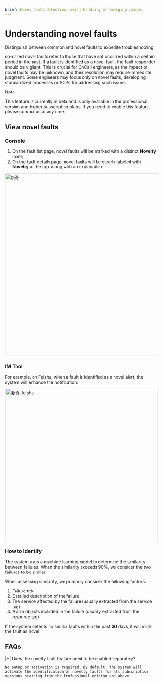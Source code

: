 ```yaml
---
brief: Novel fault detection, swift handling of emerging issues
---
```


# Understanding novel faults

Distinguish between common and novel faults to expedite troubleshooting

so-called novel faults refer to those that have not occurred within a certain period in the past. If a fault is identified as a novel fault, the fault responder should be vigilant. This is crucial for OnCall engineers, as the impact of novel faults may be unknown, and their resolution may require immediate judgment. Some engineers may focus only on novel faults, developing standardized processes or SOPs for addressing such issues.

> [!NOTE]
> This feature is currently in beta and is only available in the professional version and higher subscription plans. If you need to enable this feature, please contact us at any time.

## View novel faults

### Console

1. On the fault list page, novel faults will be marked with a distinct **Novelty** label;
2. On the fault details page, novel faults will be clearly labeled with **Novelty** at the top, along with an explanation.

<img src="https://fcdoc.github.io/img/zh/flashduty/alter/understand_novel_faults/1.avif" alt="新奇" style="display: block; margin: 0 auto;" width="600">

### IM Tool

For example, on Feishu, when a fault is identified as a novel alert, the system will enhance the notification:

<img src="https://fcdoc.github.io/img/zh/flashduty/alter/understand_novel_faults/2.avif" alt="新奇-feishu" style="display: block; margin: 0 auto;" width="500">

### How to Identify

The system uses a machine learning model to determine the similarity between failures. When the similarity exceeds 90%, we consider the two failures to be similar.

When assessing similarity, we primarily consider the following factors:

1. Failure title
2. Detailed description of the failure
3. The service affected by the failure (usually extracted from the service tag)
4. Alarm objects included in the failure (usually extracted from the resource tag)

If the system detects no similar faults within the past **30** days, it will mark the fault as novel.

## FAQs

|+| Does the novelty fault feature need to be enabled separately?

    No setup or activation is required. By default, the system will activate the identification of novelty faults for all subscription versions starting from the Professional edition and above.